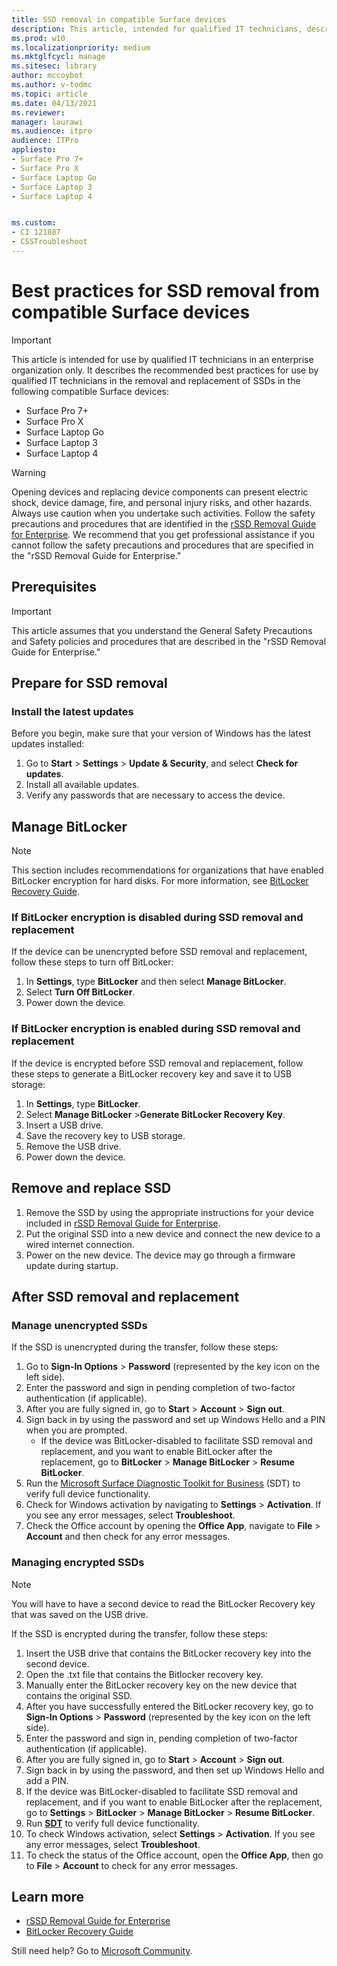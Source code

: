 ```yaml
---
title: SSD removal in compatible Surface devices
description: This article, intended for qualified IT technicians, describes the recommended best practices for the removal and replacement of SSDs in Surface Laptop 4, Surface Laptop 3, Surface Pro 7+, Surface Pro X, and Surface Laptop Go. 
ms.prod: w10
ms.localizationpriority: medium
ms.mktglfcycl: manage
ms.sitesec: library
author: mccoybot
ms.author: v-todmc
ms.topic: article
ms.date: 04/13/2021
ms.reviewer: 
manager: laurawi
ms.audience: itpro
audience: ITPro
appliesto:
- Surface Pro 7+
- Surface Pro X
- Surface Laptop Go
- Surface Laptop 3
- Surface Laptop 4


ms.custom: 
- CI 121887
- CSSTroubleshoot 
---
```

# Best practices for SSD removal from compatible Surface devices

> [!IMPORTANT]
> This article is intended for use by qualified IT technicians in an enterprise organization only. It describes the recommended best practices for use by qualified IT technicians in the removal and replacement of SSDs in the following compatible Surface devices: 

- Surface Pro 7+
- Surface Pro X
- Surface Laptop Go
- Surface Laptop 3
- Surface Laptop 4

> [!WARNING]
> Opening devices and replacing device components can present electric shock, device damage, fire, and personal injury risks, and other hazards.  Always use caution when you undertake such activities. Follow the safety precautions and procedures that are identified in the [rSSD Removal Guide for Enterprise](https://www.microsoft.com/download/100440). We recommend that you get professional assistance if you cannot follow the safety precautions and procedures that are specified in the "rSSD Removal Guide for Enterprise."

## Prerequisites

> [!IMPORTANT]
> This article assumes that you understand the General Safety Precautions and Safety policies and procedures that are described in the "rSSD Removal Guide for Enterprise."

## Prepare for SSD removal 

### Install the latest updates 

Before you begin, make sure that your version of Windows has the latest updates installed:

1.	Go to **Start** > **Settings** > **Update & Security**, and select **Check for updates**.
2. Install all available updates.
3. Verify any passwords that are necessary to access the device.  
 
## Manage BitLocker 

> [!NOTE]
> This section includes recommendations for organizations that have enabled BitLocker encryption for hard disks. For more information, see  [BitLocker Recovery Guide](https://docs.microsoft.com/windows/security/information-protection/bitlocker/bitlocker-recovery-guide-plan). 

### If BitLocker encryption is disabled during SSD removal and replacement

If the device can be unencrypted before SSD removal and replacement, follow these steps to turn off BitLocker:

1.	In **Settings**, type **BitLocker** and then select **Manage BitLocker**. 
2.	Select **Turn Off BitLocker**. 
3.	Power down the device. 

### If BitLocker encryption is enabled during SSD removal and replacement

If the device is encrypted before SSD removal and replacement, follow these steps to generate a BitLocker recovery key and save it to USB storage:

1.	In **Settings**, type **BitLocker**.
2. Select **Manage BitLocker** >**Generate BitLocker Recovery Key**.
2.	Insert a USB drive. 
4.	Save the recovery key to USB storage.  
5.	Remove the USB drive.  
6.	Power down the device. 

## Remove and replace SSD 

1.	Remove the SSD by using the appropriate instructions for your device included in [rSSD Removal Guide for Enterprise](https://www.microsoft.com/download/100440). 
2.  Put the original SSD into a new device and connect the new device to a wired internet connection.
3.	Power on the new device. The device may go through a firmware update during startup.  
 
## After SSD removal and replacement

### Manage unencrypted SSDs 

If the SSD is unencrypted during the transfer, follow these steps: 

1.	Go to **Sign-In Options** > **Password** (represented by the key icon on the left side).  
2.	Enter the password and sign in pending completion of two-factor authentication (if applicable).
3.	After you are fully signed in, go to **Start** > **Account** > **Sign out**.  
4.	Sign back in by using the password and set up Windows Hello and a PIN when you are prompted. 
    - If the device was BitLocker-disabled to facilitate SSD removal and replacement, and you want to enable BitLocker after the replacement, go to **BitLocker** > **Manage BitLocker** > **Resume BitLocker**.  
6.	Run the [Microsoft Surface Diagnostic Toolkit for Business](surface-diagnostic-toolkit-for-business-intro.md) (SDT) to verify full device functionality.  
7.	Check for Windows activation by navigating to **Settings** > **Activation**.  If you see any error messages, select **Troubleshoot**. 
8.	Check the Office account by opening the **Office App**, navigate to **File** > **Account** and then check for any error messages.  

### Managing encrypted SSDs 

> [!NOTE]
> You will have to have a second device to read the BitLocker Recovery key that was saved on the USB drive. 

If the SSD is encrypted during the transfer, follow these steps:

1.	Insert the USB drive that contains the BitLocker recovery key into the second device. 
2.	Open the .txt file that contains the Bitlocker recovery key. 
3.	Manually enter the BitLocker recovery key on the new device that contains the original SSD.  
4.	After you have successfully entered the BitLocker recovery key, go to **Sign-In Options** > **Password** (represented by the key icon on the left side).  
5.	Enter the password and sign in, pending completion of two-factor authentication (if applicable).
6.	After you are fully signed in, go to **Start** > **Account** > **Sign out**.  
7.	Sign back in by using the password, and then set up Windows Hello and add a PIN. 
8.	If the device was BitLocker-disabled to facilitate SSD removal and replacement, and if you want to enable BitLocker after the replacement, go to **Settings** > **BitLocker** > **Manage BitLocker** > **Resume BitLocker**.  
9.	Run **[SDT](surface-diagnostic-toolkit-for-business-intro.md)** to verify full device functionality.  
10.	To check Windows activation, select **Settings** > **Activation**.  If you see any error messages, select **Troubleshoot**.
11.	To check the status of the Office account, open the **Office App**, then go to **File** > **Account** to check for any error messages.

## Learn more

- [rSSD Removal Guide for Enterprise](https://www.microsoft.com/download/100440)
- [BitLocker Recovery Guide](https://docs.microsoft.com/windows/security/information-protection/bitlocker/bitlocker-recovery-guide-plan)

Still need help? Go to [Microsoft Community](https://answers.microsoft.com/).